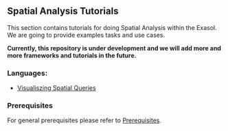 ## Spatial Analysis Tutorials
This section contains tutorials for doing Spatial Analysis within the Exasol. We are going to provide examples tasks and use cases.

**Currently, this repository is under development and we will add more and more frameworks and tutorials in the future.**

### Languages:

* [Visualiszing Spatial Queries](visualizing_spatial_queries)
  
### Prerequisites

For general prerequisites please refer to [Prerequisites](../../README.md). 
